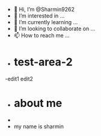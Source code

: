 - 👋 Hi, I’m @Sharmin9262
- 👀 I’m interested in ...
- 🌱 I’m currently learning ...
- 💞️ I’m looking to collaborate on ...
- 📫 How to reach me ...

<!---
Sharmin9262/Sharmin9262 is a ✨ special ✨ repository because its `README.md` (this file) appears on your GitHub profile.
You can click the Preview link to take a look at your changes.
--->
- # test-area-2
-edit1
edit2
+ # about me
+
+ my name is sharmin
